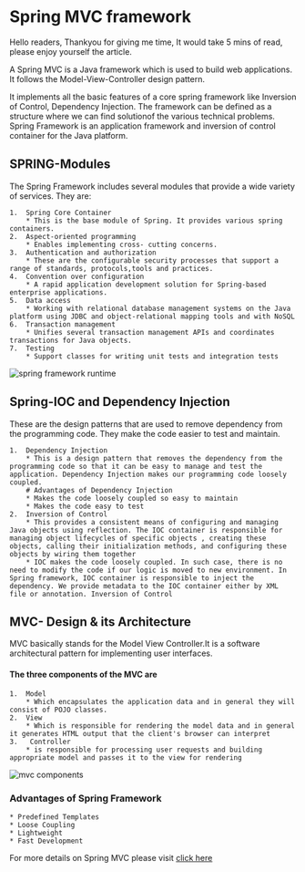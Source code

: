 # Spring MVC framework

Hello readers, Thankyou for giving me time, It would take 5 mins of read, please enjoy yourself the article.

A Spring MVC is a Java framework which is used to build web applications. It follows the Model-View-Controller design pattern.

It implements all the basic features of a core spring framework like Inversion of Control, Dependency Injection.
The framework can be defined as a structure where we can find solutionof the various technical problems. 
Spring Framework is an application framework and inversion of control container for the Java platform.

## SPRING-Modules

The Spring Framework includes several modules
that provide a wide variety of services. They are: 

    1.  Spring Core Container
        * This is the base module of Spring. It provides various spring containers.
    2.  Aspect-oriented programming
        * Enables implementing cross- cutting concerns.
    3.  Authentication and authorization
        * These are the configurable security processes that support a range of standards, protocols,tools and practices.
    4.  Convention over configuration
        * A rapid application development solution for Spring-based enterprise applications.
    5.  Data access
        * Working with relational database management systems on the Java platform using JDBC and object-relational mapping tools and with NoSQL 
    6.  Transaction management
        * Unifies several transaction management APIs and coordinates transactions for Java objects.
    7.  Testing
        * Support classes for writing unit tests and integration tests    
![spring framework runtime](/images/Capture1.png)
## Spring-IOC and Dependency Injection
These are the design patterns that are used to remove dependency from the programming code. They make the code easier to test and maintain.
   
    1.  Dependency Injection
        * This is a design pattern that removes the dependency from the programming code so that it can be easy to manage and test the application. Dependency Injection makes our programming code loosely coupled. 
        # Advantages of Dependency Injection
        * Makes the code loosely coupled so easy to maintain
        * Makes the code easy to test
    2.  Inversion of Control
        * This provides a consistent means of configuring and managing Java objects using reflection. The IOC container is responsible for managing object lifecycles of specific objects , creating these objects, calling their initialization methods, and configuring these objects by wiring them together   
        * IOC makes the code loosely coupled. In such case, there is no need to modify the code if our logic is moved to new environment. In Spring framework, IOC container is responsible to inject the dependency. We provide metadata to the IOC container either by XML file or annotation. Inversion of Control
    
## MVC- Design & its Architecture
   MVC basically stands for the Model View Controller.It is a software architectural pattern for implementing user interfaces. 
   ####  The three components of the MVC are
    1.  Model 
        * Which encapsulates the application data and in general they will consist of POJO classes. 
    2.  View   
        * Which is responsible for rendering the model data and in general it generates HTML output that the client's browser can interpret 
    3.   Controller  
        * is responsible for processing user requests and building appropriate model and passes it to the view for rendering  

![mvc components](/images/Capture2.png)
### Advantages of Spring Framework        

    * Predefined Templates
    * Loose Coupling
    * Lightweight
    * Fast Development


For more details on Spring MVC please visit [click here](https://www.javatpoint.com/spring-mvc-tutorial#:~:text=A%20Spring%20MVC%20is%20a,Inversion%20of%20Control%2C%20Dependency%20Injection.)
